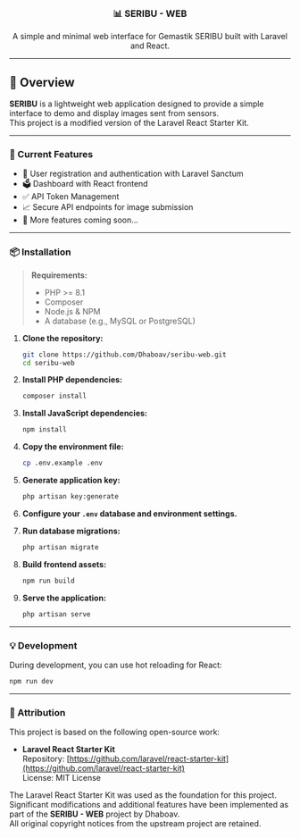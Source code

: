<br />
<div align="center">
  <h3 align="center">📊 SERIBU - WEB</h3>

  <p align="center">
    A simple and minimal web interface for Gemastik SERIBU built with Laravel and React.
  </p>
</div>

---

## 🚀 Overview

**SERIBU** is a lightweight web application designed to provide a simple interface to demo and display images sent from sensors.  
This project is a modified version of the Laravel React Starter Kit.

---

### 🔑 Current Features

- 🔐 User registration and authentication with Laravel Sanctum
- 🗳️ Dashboard with React frontend
- ✅ API Token Management
- 📈 Secure API endpoints for image submission
- 🧩 More features coming soon...

---

### 📦 Installation

> **Requirements:**
>
> - PHP >= 8.1
> - Composer
> - Node.js & NPM
> - A database (e.g., MySQL or PostgreSQL)

1. **Clone the repository:**

    ```bash
    git clone https://github.com/Dhaboav/seribu-web.git
    cd seribu-web
    ```

2. **Install PHP dependencies:**

    ```bash
    composer install
    ```

3. **Install JavaScript dependencies:**

    ```bash
    npm install
    ```

4. **Copy the environment file:**

    ```bash
    cp .env.example .env
    ```

5. **Generate application key:**

    ```bash
    php artisan key:generate
    ```

6. **Configure your `.env` database and environment settings.**

7. **Run database migrations:**

    ```bash
    php artisan migrate
    ```

8. **Build frontend assets:**

    ```bash
    npm run build
    ```

9. **Serve the application:**

    ```bash
    php artisan serve
    ```

---

### 💡 Development

During development, you can use hot reloading for React:

```bash
npm run dev
```

---

### 🧾 Attribution

This project is based on the following open-source work:

- **Laravel React Starter Kit**  
  Repository: [https://github.com/laravel/react-starter-kit](https://github.com/laravel/react-starter-kit)  
  License: MIT License

The Laravel React Starter Kit was used as the foundation for this project.  
Significant modifications and additional features have been implemented as part of the **SERIBU - WEB** project by Dhaboav.  
All original copyright notices from the upstream project are retained.
